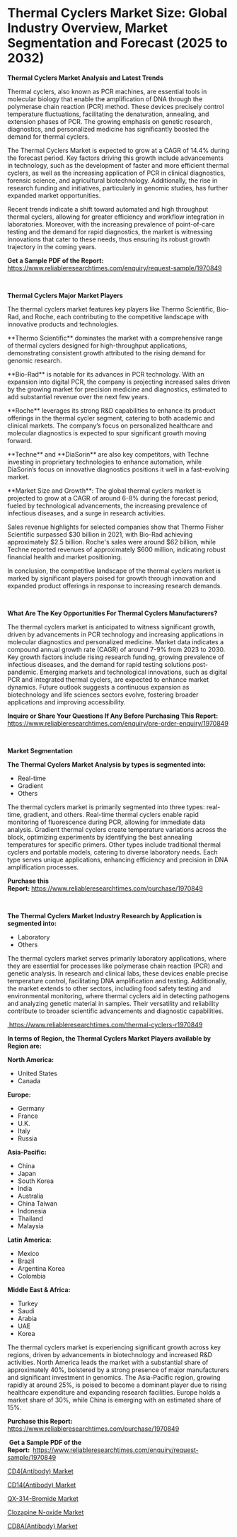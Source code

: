 <p><h1>Thermal Cyclers Market Size: Global Industry Overview, Market Segmentation and Forecast (2025 to 2032)</h1></p><p><strong>Thermal Cyclers Market Analysis and Latest Trends</strong></p>
<p><p>Thermal cyclers, also known as PCR machines, are essential tools in molecular biology that enable the amplification of DNA through the polymerase chain reaction (PCR) method. These devices precisely control temperature fluctuations, facilitating the denaturation, annealing, and extension phases of PCR. The growing emphasis on genetic research, diagnostics, and personalized medicine has significantly boosted the demand for thermal cyclers.</p><p>The Thermal Cyclers Market is expected to grow at a CAGR of 14.4% during the forecast period. Key factors driving this growth include advancements in technology, such as the development of faster and more efficient thermal cyclers, as well as the increasing application of PCR in clinical diagnostics, forensic science, and agricultural biotechnology. Additionally, the rise in research funding and initiatives, particularly in genomic studies, has further expanded market opportunities.</p><p>Recent trends indicate a shift toward automated and high throughput thermal cyclers, allowing for greater efficiency and workflow integration in laboratories. Moreover, with the increasing prevalence of point-of-care testing and the demand for rapid diagnostics, the market is witnessing innovations that cater to these needs, thus ensuring its robust growth trajectory in the coming years.</p></p>
<p><strong>Get a Sample PDF of the Report:&nbsp;</strong> <a href="https://www.reliableresearchtimes.com/enquiry/request-sample/1970849?utm_campaign=2220&utm_medium=2&utm_source=Github&utm_content=ia&utm_term=03032025&utm_id=thermal-cyclers">https://www.reliableresearchtimes.com/enquiry/request-sample/1970849</a></p>
<p>&nbsp;</p>
<p><strong>Thermal Cyclers Major Market Players</strong></p>
<p><p>The thermal cyclers market features key players like Thermo Scientific, Bio-Rad, and Roche, each contributing to the competitive landscape with innovative products and technologies. </p><p>**Thermo Scientific** dominates the market with a comprehensive range of thermal cyclers designed for high-throughput applications, demonstrating consistent growth attributed to the rising demand for genomic research.</p><p>**Bio-Rad** is notable for its advances in PCR technology. With an expansion into digital PCR, the company is projecting increased sales driven by the growing market for precision medicine and diagnostics, estimated to add substantial revenue over the next few years.</p><p>**Roche** leverages its strong R&D capabilities to enhance its product offerings in the thermal cycler segment, catering to both academic and clinical markets. The company’s focus on personalized healthcare and molecular diagnostics is expected to spur significant growth moving forward.</p><p>**Techne** and **DiaSorin** are also key competitors, with Techne investing in proprietary technologies to enhance automation, while DiaSorin’s focus on innovative diagnostics positions it well in a fast-evolving market.</p><p>**Market Size and Growth**: The global thermal cyclers market is projected to grow at a CAGR of around 6-8% during the forecast period, fueled by technological advancements, the increasing prevalence of infectious diseases, and a surge in research activities.</p><p>Sales revenue highlights for selected companies show that Thermo Fisher Scientific surpassed $30 billion in 2021, with Bio-Rad achieving approximately $2.5 billion. Roche's sales were around $62 billion, while Techne reported revenues of approximately $600 million, indicating robust financial health and market positioning.</p><p>In conclusion, the competitive landscape of the thermal cyclers market is marked by significant players poised for growth through innovation and expanded product offerings in response to increasing research demands.</p></p>
<p>&nbsp;</p>
<p><strong>What Are The Key Opportunities For Thermal Cyclers Manufacturers?</strong></p>
<p><p>The thermal cyclers market is anticipated to witness significant growth, driven by advancements in PCR technology and increasing applications in molecular diagnostics and personalized medicine. Market data indicates a compound annual growth rate (CAGR) of around 7-9% from 2023 to 2030. Key growth factors include rising research funding, growing prevalence of infectious diseases, and the demand for rapid testing solutions post-pandemic. Emerging markets and technological innovations, such as digital PCR and integrated thermal cyclers, are expected to enhance market dynamics. Future outlook suggests a continuous expansion as biotechnology and life sciences sectors evolve, fostering broader applications and improving accessibility.</p></p>
<p><strong>Inquire or Share Your Questions If Any Before Purchasing This Report:</strong> <a href="https://www.reliableresearchtimes.com/enquiry/pre-order-enquiry/1970849?utm_campaign=2220&utm_medium=2&utm_source=Github&utm_content=ia&utm_term=03032025&utm_id=thermal-cyclers">https://www.reliableresearchtimes.com/enquiry/pre-order-enquiry/1970849</a></p>
<p>&nbsp;</p>
<p><strong>Market Segmentation</strong></p>
<p><strong>The Thermal Cyclers Market Analysis by types is segmented into:</strong></p>
<p><ul><li>Real-time</li><li>Gradient</li><li>Others</li></ul></p>
<p><p>The thermal cyclers market is primarily segmented into three types: real-time, gradient, and others. Real-time thermal cyclers enable rapid monitoring of fluorescence during PCR, allowing for immediate data analysis. Gradient thermal cyclers create temperature variations across the block, optimizing experiments by identifying the best annealing temperatures for specific primers. Other types include traditional thermal cyclers and portable models, catering to diverse laboratory needs. Each type serves unique applications, enhancing efficiency and precision in DNA amplification processes.</p></p>
<p><strong>Purchase this Report:&nbsp;</strong><a href="https://www.reliableresearchtimes.com/purchase/1970849?utm_campaign=2220&utm_medium=2&utm_source=Github&utm_content=ia&utm_term=03032025&utm_id=thermal-cyclers">https://www.reliableresearchtimes.com/purchase/1970849</a></p>
<p>&nbsp;</p>
<p><strong>The Thermal Cyclers Market Industry Research by Application is segmented into:</strong></p>
<p><ul><li>Laboratory</li><li>Others</li></ul></p>
<p><p>The thermal cyclers market serves primarily laboratory applications, where they are essential for processes like polymerase chain reaction (PCR) and genetic analysis. In research and clinical labs, these devices enable precise temperature control, facilitating DNA amplification and testing. Additionally, the market extends to other sectors, including food safety testing and environmental monitoring, where thermal cyclers aid in detecting pathogens and analyzing genetic material in samples. Their versatility and reliability contribute to broader scientific advancements and diagnostic capabilities.</p></p>
<p><a href="https://www.reliableresearchtimes.com/thermal-cyclers-r1970849?utm_campaign=2220&utm_medium=2&utm_source=Github&utm_content=ia&utm_term=03032025&utm_id=thermal-cyclers">&nbsp;https://www.reliableresearchtimes.com/thermal-cyclers-r1970849</a></p>
<p><strong>In terms of Region, the Thermal Cyclers Market Players available by Region are:</strong></p>
<p>
    <p> <strong> North America: </strong>
        <ul>
            <li>United States</li>
            <li>Canada</li>
        </ul>
        </p> 
    <p> <strong> Europe: </strong>
        <ul>
            <li>Germany</li>
            <li>France</li>
            <li>U.K.</li>
            <li>Italy</li>
            <li>Russia</li>
        </ul>
        </p> 
    <p> <strong> Asia-Pacific: </strong>
        <ul>
            <li>China</li>
            <li>Japan</li>
            <li>South Korea</li>
            <li>India</li>
            <li>Australia</li>
            <li>China Taiwan</li>
            <li>Indonesia</li>
            <li>Thailand</li>
            <li>Malaysia</li>
        </ul>
        </p> 
    <p> <strong> Latin America: </strong>
        <ul>
            <li>Mexico</li>
            <li>Brazil</li>
            <li>Argentina Korea</li>
            <li>Colombia</li>
        </ul>
        </p> 
    <p> <strong> Middle East & Africa: </strong>
        <ul>
            <li>Turkey</li>
            <li>Saudi</li>
            <li>Arabia</li>
            <li>UAE</li>
            <li>Korea</li>
        </ul>
    </p>
    </p>
<p><p>The thermal cyclers market is experiencing significant growth across key regions, driven by advancements in biotechnology and increased R&D activities. North America leads the market with a substantial share of approximately 40%, bolstered by a strong presence of major manufacturers and significant investment in genomics. The Asia-Pacific region, growing rapidly at around 25%, is poised to become a dominant player due to rising healthcare expenditure and expanding research facilities. Europe holds a market share of 30%, while China is emerging with an estimated share of 15%.</p></p>
<p><strong>Purchase this Report: </strong><a href="https://www.reliableresearchtimes.com/purchase/1970849?utm_campaign=2220&utm_medium=2&utm_source=Github&utm_content=ia&utm_term=03032025&utm_id=thermal-cyclers">https://www.reliableresearchtimes.com/purchase/1970849</a></p>
<p>&nbsp;<strong>Get a Sample PDF of the Report:&nbsp;&nbsp;</strong><a href="https://www.reliableresearchtimes.com/enquiry/request-sample/1970849?utm_campaign=2220&utm_medium=2&utm_source=Github&utm_content=ia&utm_term=03032025&utm_id=thermal-cyclers">https://www.reliableresearchtimes.com/enquiry/request-sample/1970849</a></p>
<p><strong></strong></p>
<p><p><a href="https://github.com/paljuhubeyde/Market-Research-Report-List-1/blob/main/cd4antibody-market.md?utm_campaign=2220&utm_medium=2&utm_source=Github&utm_content=ia&utm_term=03032025&utm_id=thermal-cyclers">CD4(Antibody) Market</a></p><p><a href="https://github.com/rrapajecundi/Market-Research-Report-List-1/blob/main/cd14antibody-market.md?utm_campaign=2220&utm_medium=2&utm_source=Github&utm_content=ia&utm_term=03032025&utm_id=thermal-cyclers">CD14(Antibody) Market</a></p><p><a href="https://github.com/vilolakoreni/Market-Research-Report-List-1/blob/main/qx-314-bromide-market.md?utm_campaign=2220&utm_medium=2&utm_source=Github&utm_content=ia&utm_term=03032025&utm_id=thermal-cyclers">QX-314-Bromide Market</a></p><p><a href="https://github.com/organophelia8282/Market-Research-Report-List-1/blob/main/clozapine-n-oxide-market.md?utm_campaign=2220&utm_medium=2&utm_source=Github&utm_content=ia&utm_term=03032025&utm_id=thermal-cyclers">Clozapine N-oxide Market</a></p><p><a href="https://github.com/miottaredlin79/Market-Research-Report-List-1/blob/main/cd8aantibody-market.md?utm_campaign=2220&utm_medium=2&utm_source=Github&utm_content=ia&utm_term=03032025&utm_id=thermal-cyclers">CD8A(Antibody) Market</a></p></p>